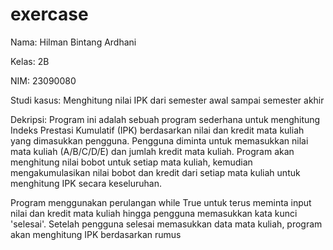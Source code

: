 # exercase

Nama: Hilman Bintang Ardhani

Kelas: 2B

NIM: 23090080

Studi kasus: Menghitung nilai IPK dari semester awal sampai semester akhir

Dekripsi: Program ini adalah sebuah program sederhana untuk menghitung Indeks Prestasi Kumulatif (IPK) berdasarkan nilai dan kredit mata kuliah yang dimasukkan pengguna. Pengguna diminta untuk memasukkan nilai mata kuliah (A/B/C/D/E) dan jumlah kredit mata kuliah. Program akan menghitung nilai bobot untuk setiap mata kuliah, kemudian mengakumulasikan nilai bobot dan kredit dari setiap mata kuliah untuk menghitung IPK secara keseluruhan.

Program menggunakan perulangan while True untuk terus meminta input nilai dan kredit mata kuliah hingga pengguna memasukkan kata kunci 'selesai'. Setelah pengguna selesai memasukkan data mata kuliah, program akan menghitung IPK berdasarkan rumus

